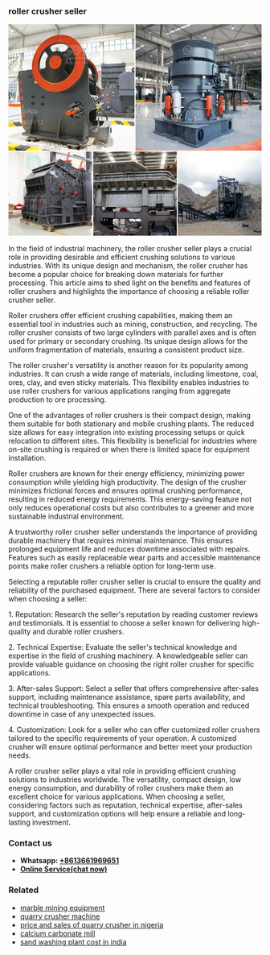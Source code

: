 <h3>roller crusher seller</h3><img src='1708498291.jpg' alt=''><p>In the field of industrial machinery, the roller crusher seller plays a crucial role in providing desirable and efficient crushing solutions to various industries. With its unique design and mechanism, the roller crusher has become a popular choice for breaking down materials for further processing. This article aims to shed light on the benefits and features of roller crushers and highlights the importance of choosing a reliable roller crusher seller.</p><p>Roller crushers offer efficient crushing capabilities, making them an essential tool in industries such as mining, construction, and recycling. The roller crusher consists of two large cylinders with parallel axes and is often used for primary or secondary crushing. Its unique design allows for the uniform fragmentation of materials, ensuring a consistent product size.</p><p>The roller crusher's versatility is another reason for its popularity among industries. It can crush a wide range of materials, including limestone, coal, ores, clay, and even sticky materials. This flexibility enables industries to use roller crushers for various applications ranging from aggregate production to ore processing.</p><p>One of the advantages of roller crushers is their compact design, making them suitable for both stationary and mobile crushing plants. The reduced size allows for easy integration into existing processing setups or quick relocation to different sites. This flexibility is beneficial for industries where on-site crushing is required or when there is limited space for equipment installation.</p><p>Roller crushers are known for their energy efficiency, minimizing power consumption while yielding high productivity. The design of the crusher minimizes frictional forces and ensures optimal crushing performance, resulting in reduced energy requirements. This energy-saving feature not only reduces operational costs but also contributes to a greener and more sustainable industrial environment.</p><p>A trustworthy roller crusher seller understands the importance of providing durable machinery that requires minimal maintenance. This ensures prolonged equipment life and reduces downtime associated with repairs. Features such as easily replaceable wear parts and accessible maintenance points make roller crushers a reliable option for long-term use.</p><p>Selecting a reputable roller crusher seller is crucial to ensure the quality and reliability of the purchased equipment. There are several factors to consider when choosing a seller:</p><p>1. Reputation: Research the seller's reputation by reading customer reviews and testimonials. It is essential to choose a seller known for delivering high-quality and durable roller crushers.</p><p>2. Technical Expertise: Evaluate the seller's technical knowledge and expertise in the field of crushing machinery. A knowledgeable seller can provide valuable guidance on choosing the right roller crusher for specific applications.</p><p>3. After-sales Support: Select a seller that offers comprehensive after-sales support, including maintenance assistance, spare parts availability, and technical troubleshooting. This ensures a smooth operation and reduced downtime in case of any unexpected issues.</p><p>4. Customization: Look for a seller who can offer customized roller crushers tailored to the specific requirements of your operation. A customized crusher will ensure optimal performance and better meet your production needs.</p><p>A roller crusher seller plays a vital role in providing efficient crushing solutions to industries worldwide. The versatility, compact design, low energy consumption, and durability of roller crushers make them an excellent choice for various applications. When choosing a seller, considering factors such as reputation, technical expertise, after-sales support, and customization options will help ensure a reliable and long-lasting investment.</p><h3>Contact us</h3><ul><li><strong>Whatsapp:&nbsp;<a href="https://wa.me/8613661969651">+8613661969651</a></strong></li><li><a href="https://swt.shibang-china.com/?git&amp;zhl&amp;roller crusher seller"><strong>Online Service(chat now)</strong></a></li></ul><h3>Related</h3><ul><li><a href='marble mining equipment.md'>marble mining equipment</a></li><li><a href='quarry crusher machine.md'>quarry crusher machine</a></li><li><a href='price and sales of quarry crusher in nigeria.md'>price and sales of quarry crusher in nigeria</a></li><li><a href='calcium carbonate mill.md'>calcium carbonate mill</a></li><li><a href='sand washing plant cost in india.md'>sand washing plant cost in india</a></li></ul>